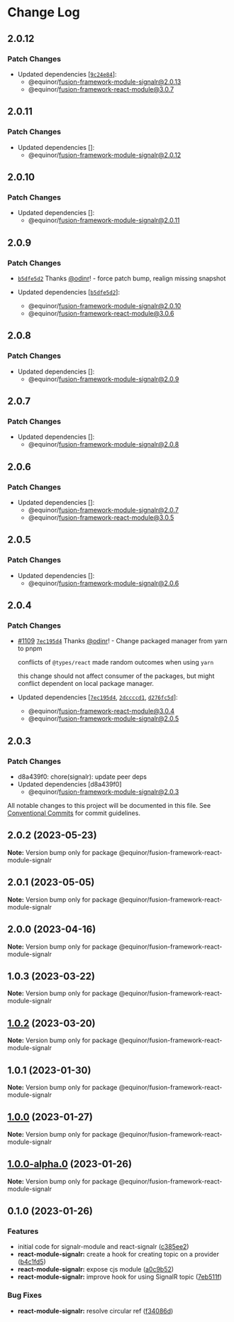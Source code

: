 # Change Log

## 2.0.12

### Patch Changes

-   Updated dependencies [[`9c24e84`](https://github.com/equinor/fusion-framework/commit/9c24e847d041dea8384c77439e6b237f5bdb3125)]:
    -   @equinor/fusion-framework-module-signalr@2.0.13
    -   @equinor/fusion-framework-react-module@3.0.7

## 2.0.11

### Patch Changes

-   Updated dependencies []:
    -   @equinor/fusion-framework-module-signalr@2.0.12

## 2.0.10

### Patch Changes

-   Updated dependencies []:
    -   @equinor/fusion-framework-module-signalr@2.0.11

## 2.0.9

### Patch Changes

-   [`b5dfe5d2`](https://github.com/equinor/fusion-framework/commit/b5dfe5d29a249e0cca6c9589322931dfedd06acc) Thanks [@odinr](https://github.com/odinr)! - force patch bump, realign missing snapshot

-   Updated dependencies [[`b5dfe5d2`](https://github.com/equinor/fusion-framework/commit/b5dfe5d29a249e0cca6c9589322931dfedd06acc)]:
    -   @equinor/fusion-framework-module-signalr@2.0.10
    -   @equinor/fusion-framework-react-module@3.0.6

## 2.0.8

### Patch Changes

-   Updated dependencies []:
    -   @equinor/fusion-framework-module-signalr@2.0.9

## 2.0.7

### Patch Changes

-   Updated dependencies []:
    -   @equinor/fusion-framework-module-signalr@2.0.8

## 2.0.6

### Patch Changes

-   Updated dependencies []:
    -   @equinor/fusion-framework-module-signalr@2.0.7
    -   @equinor/fusion-framework-react-module@3.0.5

## 2.0.5

### Patch Changes

-   Updated dependencies []:
    -   @equinor/fusion-framework-module-signalr@2.0.6

## 2.0.4

### Patch Changes

-   [#1109](https://github.com/equinor/fusion-framework/pull/1109) [`7ec195d4`](https://github.com/equinor/fusion-framework/commit/7ec195d42098fec8794db13e83b71ef7753ff862) Thanks [@odinr](https://github.com/odinr)! - Change packaged manager from yarn to pnpm

    conflicts of `@types/react` made random outcomes when using `yarn`

    this change should not affect consumer of the packages, but might conflict dependent on local package manager.

-   Updated dependencies [[`7ec195d4`](https://github.com/equinor/fusion-framework/commit/7ec195d42098fec8794db13e83b71ef7753ff862), [`2dccccd1`](https://github.com/equinor/fusion-framework/commit/2dccccd124fbe3cdde2132c29c27d3da9fc6f1f5), [`d276fc5d`](https://github.com/equinor/fusion-framework/commit/d276fc5d514566d05c64705076a1cb91c6a44272)]:
    -   @equinor/fusion-framework-react-module@3.0.4
    -   @equinor/fusion-framework-module-signalr@2.0.5

## 2.0.3

### Patch Changes

-   d8a439f0: chore(signalr): update peer deps
-   Updated dependencies [d8a439f0]
    -   @equinor/fusion-framework-module-signalr@2.0.3

All notable changes to this project will be documented in this file.
See [Conventional Commits](https://conventionalcommits.org) for commit guidelines.

## 2.0.2 (2023-05-23)

**Note:** Version bump only for package @equinor/fusion-framework-react-module-signalr

## 2.0.1 (2023-05-05)

**Note:** Version bump only for package @equinor/fusion-framework-react-module-signalr

## 2.0.0 (2023-04-16)

**Note:** Version bump only for package @equinor/fusion-framework-react-module-signalr

## 1.0.3 (2023-03-22)

**Note:** Version bump only for package @equinor/fusion-framework-react-module-signalr

## [1.0.2](https://github.com/equinor/fusion-framework/compare/@equinor/fusion-framework-react-module-signalr@1.0.1...@equinor/fusion-framework-react-module-signalr@1.0.2) (2023-03-20)

**Note:** Version bump only for package @equinor/fusion-framework-react-module-signalr

## 1.0.1 (2023-01-30)

**Note:** Version bump only for package @equinor/fusion-framework-react-module-signalr

## [1.0.0](https://github.com/equinor/fusion-framework/compare/@equinor/fusion-framework-react-module-signalr@0.1.0...@equinor/fusion-framework-react-module-signalr@1.0.0) (2023-01-27)

**Note:** Version bump only for package @equinor/fusion-framework-react-module-signalr

## [1.0.0-alpha.0](https://github.com/equinor/fusion-framework/compare/@equinor/fusion-framework-react-module-signalr@0.1.0...@equinor/fusion-framework-react-module-signalr@1.0.0-alpha.0) (2023-01-26)

**Note:** Version bump only for package @equinor/fusion-framework-react-module-signalr

## 0.1.0 (2023-01-26)

### Features

-   initial code for signalr-module and react-signalr ([c385ee2](https://github.com/equinor/fusion-framework/commit/c385ee2eca6ee58d87e2de955c43c2b75212efe4))
-   **react-module-signalr:** create a hook for creating topic on a provider ([b4c1fd5](https://github.com/equinor/fusion-framework/commit/b4c1fd5c35b8b570380201a87a5142b617730a00))
-   **react-module-signalr:** expose cjs module ([a0c9b52](https://github.com/equinor/fusion-framework/commit/a0c9b52bd5f05e5419267ff05e6d533b5ea98bcb))
-   **react-module-signalr:** improve hook for using SignalR topic ([7eb511f](https://github.com/equinor/fusion-framework/commit/7eb511fb7a3f603aa418e5dfa969bea3b175d41c))

### Bug Fixes

-   **react-module-signalr:** resolve circular ref ([f34086d](https://github.com/equinor/fusion-framework/commit/f34086d1710f2a3494feb19dd09079f66a1b5d63))
